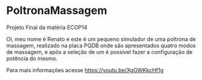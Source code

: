 # PoltronaMassagem
Projeto Final da matéria ECOP14

Oi, meu nome é Renato e este é um pequeno simulador de uma poltrona de massagem, realizado na placa PQDB
onde são apresentados quatro modos de massagem, e após a seleção de um é possivel fazer a configuração de
potência do mesmo.

Para mais informações acesse https://youtu.be/XgGWKkcHf1g
